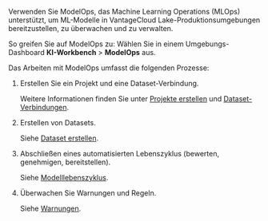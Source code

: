 Verwenden Sie ModelOps, das Machine Learning Operations (MLOps) unterstützt, um ML-Modelle in VantageCloud Lake-Produktionsumgebungen bereitzustellen, zu überwachen und zu verwalten.

So greifen Sie auf ModelOps zu: Wählen Sie in einem Umgebungs-Dashboard **KI-Workbench** \> **ModelOps** aus.

Das Arbeiten mit ModelOps umfasst die folgenden Prozesse:

1.  Erstellen Sie ein Projekt und eine Dataset-Verbindung.

    Weitere Informationen finden Sie unter [Projekte erstellen](vtz1725408102228.md) und [Dataset-Verbindungen](wkm1725389190945.md).

2.  Erstellen von Datasets.

    Siehe [Dataset erstellen](xfu1732652871944.md).

3.  Abschließen eines automatisierten Lebenszyklus (bewerten, genehmigen, bereitstellen).

    Siehe [Modelllebenszyklus](vbi1732650867021.md).

4.  Überwachen Sie Warnungen und Regeln.

    Siehe [Warnungen](rtz1725409474295.md).
